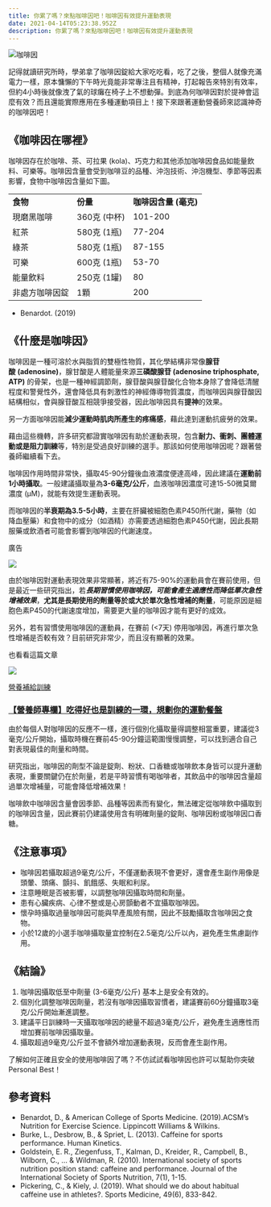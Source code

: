 ```yaml
---
title: 你累了嗎？來點咖啡因吧！咖啡因有效提升運動表現
date: 2021-04-14T05:23:38.952Z
description: 你累了嗎？來點咖啡因吧！咖啡因有效提升運動表現
---
```

![咖啡因](/img/工作區域-6.jpg "咖啡因")

記得就讀研究所時，學弟拿了咖啡因錠給大家吃吃看，吃了之後，整個人就像充滿電力一樣，原本慵懶的下午時光竟能非常專注且有精神，打起報告來特別有效率，但約4小時後就像洩了氣的球癱在椅子上不想動彈。到底為何咖啡因對於提神會這麼有效？而且還能實際應用在多種運動項目上！接下來跟著運動營養師來認識神奇的咖啡因吧！

## 《咖啡因在哪裡》

咖啡因存在於咖啡、茶、可拉果 (kola)、巧克力和其他添加咖啡因食品如能量飲料、可樂等。咖啡因含量會受到咖啡豆的品種、沖泡技術、沖泡機型、季節等因素影響，食物中咖啡因含量如下圖。

|         |           |                |
| ------- | --------- | -------------- |
| **食物**  | **份量**    | **咖啡因含量 (毫克)** |
| 現磨黑咖啡   | 360克 (中杯) | 101-200        |
| 紅茶      | 580克 (1瓶) | 77-204         |
| 綠茶      | 580克 (1瓶) | 87-155         |
| 可樂      | 600克 (1瓶) | 53-70          |
| 能量飲料    | 250克 (1罐) | 80             |
| 非處方咖啡因錠 | 1顆        | 200            |

* Benardot. (2019)

## 《什麼是咖啡因》

咖啡因是一種可溶於水與脂質的雙極性物質，其化學結構非常像**腺苷酸** **(adenosine)**，腺甘酸是人體能量來源**三磷酸腺苷 (adenosine triphosphate, ATP)** 的骨架，也是一種神經調節劑，腺苷酸與腺苷酸化合物本身除了會降低清醒程度和警覺性外，還會降低具有刺激性的神經傳導物質濃度，而咖啡因與腺苷酸因結構相似，會與腺苷酸互相競爭接受器，因此咖啡因具有**提神**的效果。

另一方面咖啡因能**減少運動時肌肉所產生的疼痛感**，藉此達到運動抗疲勞的效果。

藉由這些機轉，許多研究都證實咖啡因有助於運動表現，包含**耐力、衝刺、團體運動或是阻力訓練**等，特別是受過良好訓練的選手。那該如何使用咖啡因呢？跟著營養師繼續看下去。

咖啡因作用時間非常快，攝取45-90分鐘後血液濃度便達高峰，因此建議在**運動前1小時攝取**。一般建議攝取量為**3-6毫克/公斤**，血液咖啡因濃度可達15-50微莫爾濃度 (μM)，就能有效提生運動表現。

而咖啡因的**半衰期為3.5-5小時**，主要在肝臟被細胞色素P450所代謝，藥物（如降血壓藥）和食物中的成分（如酒精）亦需要透過細胞色素P450代謝，因此長期服藥或飲酒者可能會影響到咖啡因的代謝速度。

廣告

[![](https://nutrisport.tw/wp-content/uploads/2020/12/5fd1baf2c167e.jpg)](https://www.raceon.com.tw/products/mgca-armour?utm_source=nutrisport.tw&utm_medium=cpc&utm_campaign=Nutrisport%E5%BB%A3%E5%91%8A%E6%AC%84%E4%BD%8D)

由於咖啡因對運動表現效果非常顯著，將近有75-90%的運動員會在賽前使用，但是最近一些研究指出，若***長期習慣使用咖啡因，可能會產生適應性而降低單次急性增補效果***，**尤其是長期使用的劑量等於或大於單次急性增補的劑量**，可能原因是細胞色素P450的代謝速度增加，需要更大量的咖啡因才能有更好的成效。

另外，若有習慣使用咖啡因的運動員，在賽前 (<7天) 停用咖啡因，再進行單次急性增補是否較有效？目前研究非常少，而且沒有顯著的效果。

也看看這篇文章

[![](https://nutrisport.tw/wp-content/uploads/2020/10/5f85687fad9d6-100x100.jpeg)](https://nutrisport.tw/article/1064/)

[營養補給](https://nutrisport.tw/category/nutrition-and-supply/)[訓練](https://nutrisport.tw/category/training/)

### [【營養師專欄】吃得好也是訓練的一環，規劃你的運動餐盤](https://nutrisport.tw/article/1064/)

由於每個人對咖啡因的反應不一樣，進行個別化攝取量得調整相當重要，建議從3毫克/公斤開始，攝取時機在賽前45-90分鐘這範圍慢慢調整，可以找到適合自己對表現最佳的劑量和時間。

研究指出，咖啡因的劑型不論是錠劑、粉狀、口香糖或咖啡飲本身皆可以提升運動表現，重要關鍵仍在於劑量，若是平時習慣有喝咖啡者，其飲品中的咖啡因含量超過單次增補量，可能會降低增補效果！

咖啡飲中咖啡因含量會因季節、品種等因素而有變化，無法確定從咖啡飲中攝取到的咖啡因含量，因此賽前仍建議使用含有明確劑量的錠劑、咖啡因粉或咖啡因口香糖。

## 《注意事項》

* 咖啡因若攝取超過9毫克/公斤，不僅運動表現不會更好，還會產生副作用像是頭暈、頭痛、顫抖、飢餓感、失眠和利尿。
* 注意睡眠是否被影響，以調整咖啡因攝取時間和劑量。
* 患有心臟疾病、心律不整或是心房顫動者不宜攝取咖啡因。
* 懷孕時攝取過量咖啡因可能與早產風險有關，因此不鼓勵攝取含咖啡因之食物。
* 小於12歲的小選手咖啡攝取量宜控制在2.5毫克/公斤以內，避免產生焦慮副作用。

## 《結論》

1. 咖啡因攝取低至中劑量 (3-6毫克/公斤) 基本上是安全有效的。
2. 個別化調整咖啡因劑量，若沒有咖啡因攝取習慣者，建議賽前60分鐘攝取3毫克/公斤開始漸進調整。
3. 建議平日訓練時一天攝取咖啡因的總量不超過3毫克/公斤，避免產生適應性而增加賽前咖啡因攝取量。
4. 攝取超過9毫克/公斤並不會額外增加運動表現，反而會產生副作用。

了解如何正確且安全的使用咖啡因了嗎？不仿試試看咖啡因也許可以幫助你突破Personal Best！

## 參考資料

* Benardot, D., & American College of Sports Medicine. (2019).ACSM’s Nutrition for Exercise Science. Lippincott Williams & Wilkins.
* Burke, L., Desbrow, B., & Spriet, L. (2013). Caffeine for sports performance. Human Kinetics.
* Goldstein, E. R., Ziegenfuss, T., Kalman, D., Kreider, R., Campbell, B., Wilborn, C., … & Wildman, R. (2010). International society of sports nutrition position stand: caffeine and performance. Journal of the International Society of Sports Nutrition, 7(1), 1-15.
* Pickering, C., & Kiely, J. (2019). What should we do about habitual caffeine use in athletes?. Sports Medicine, 49(6), 833-842.